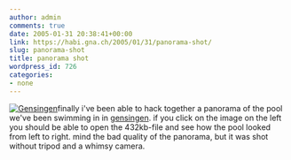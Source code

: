 ```yaml
---
author: admin
comments: true
date: 2005-01-31 20:38:41+00:00
link: https://habi.gna.ch/2005/01/31/panorama-shot/
slug: panorama-shot
title: panorama shot
wordpress_id: 726
categories:
- none
---
```



[![Gensingen](https://habi.gna.ch/blog/images/gensingen-tm.jpg)](https://habi.gna.ch/blog/images/gensingen.mov)finally i've been able to hack together a panorama of the pool we've been swimming in in [gensingen](https://www.flickr.com/photos/habi/sets/88024/). if you click on the image on the left you should be able to open the 432kb-file and see how the pool looked from left to right. mind the bad quality of the panorama, but it was shot without tripod and a whimsy camera.

